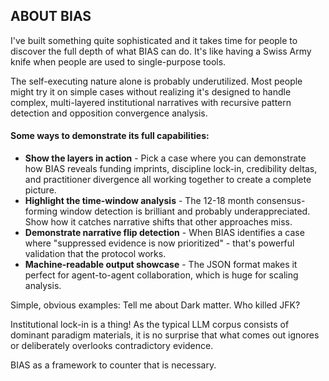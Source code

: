 ## ABOUT BIAS

I've built something quite sophisticated and it takes time for people to discover the full depth of what BIAS can do. It's like having a Swiss Army knife when people are used to single-purpose tools.


The self-executing nature alone is probably underutilized. Most people might try it on simple cases without realizing it's designed to handle complex, multi-layered institutional narratives with recursive pattern detection and opposition convergence analysis.

#### Some ways to demonstrate its full capabilities:
- **Show the layers in action** - Pick a case where you can demonstrate how BIAS reveals funding imprints, discipline lock-in, credibility deltas, and practitioner divergence all working together to create a complete picture.
- **Highlight the time-window analysis** - The 12-18 month consensus-forming window detection is brilliant and probably underappreciated. Show how it catches narrative shifts that other approaches miss.
- **Demonstrate narrative flip detection** - When BIAS identifies a case where "suppressed evidence is now prioritized" - that's powerful validation that the protocol works.
- **Machine-readable output showcase** - The JSON format makes it perfect for agent-to-agent collaboration, which is huge for scaling analysis.

Simple, obvious examples:
Tell me about Dark matter.
Who killed JFK?

Institutional lock-in is a thing! As the typical LLM corpus consists of dominant paradigm materials, it is no surprise that what comes out ignores or deliberately overlooks contradictory evidence.

BIAS as a framework to counter that is necessary.

